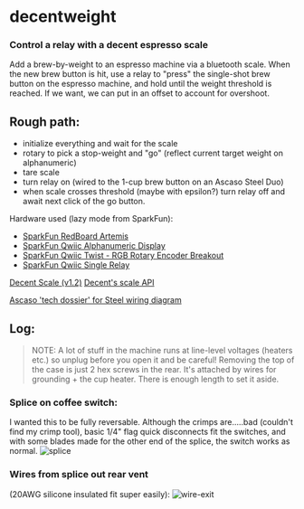 # decentweight
### Control a relay with a decent espresso scale
Add a brew-by-weight to an espresso machine via a bluetooth scale.
When the new brew button is hit, use a relay to "press" the single-shot brew button on the espresso machine, and hold until the weight threshold is reached.
If we want, we can put in an offset to account for overshoot.


## Rough path:
* initialize everything and wait for the scale
* rotary to pick a stop-weight and "go" (reflect current target weight on alphanumeric)
* tare scale
* turn relay on (wired to the 1-cup brew button on an Ascaso Steel Duo)
* when scale crosses threshold (maybe with epsilon?) turn relay off and await next click of the go button.




Hardware used (lazy mode from SparkFun):
* [SparkFun RedBoard Artemis](https://www.sparkfun.com/products/15444)
* [SparkFun Qwiic Alphanumeric Display](https://www.sparkfun.com/products/18565)
* [SparkFun Qwiic Twist - RGB Rotary Encoder Breakout](https://www.sparkfun.com/products/15083)
* [SparkFun Qwiic Single Relay](https://www.sparkfun.com/products/15093)

[Decent Scale (v1.2)](https://decentespresso.com/decentscale)
[Decent's scale API](https://decentespresso.com/decentscale_api)

[Ascaso 'tech dossier' for Steel wiring diagram](https://ascaso-usa.com/pages/tech-dossier)

## Log:
> NOTE: A lot of stuff in the machine runs at line-level voltages (heaters etc.) so unplug before you open it and be careful!
Removing the top of the case is just 2 hex screws in the rear. It's attached by wires for grounding + the cup heater. There is enough length to set it aside.

### Splice on coffee switch:
I wanted this to be fully reversable. Although the crimps are.....bad (couldn't find my crimp tool), basic 1/4" flag quick disconnects fit the switches, and with some blades made for the other end of the splice, the switch works as normal.
![splice](https://github.com/GustavMauler/decentweight/assets/3944964/1d3c2da2-0ba9-4d41-a4ae-9f5fdd2effba)

### Wires from splice out rear vent
(20AWG silicone insulated fit super easily):
![wire-exit](https://github.com/GustavMauler/decentweight/assets/3944964/88afc369-c6cc-43e2-8b25-43891f3c2af1)
